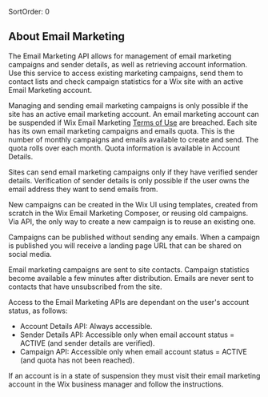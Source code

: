 SortOrder: 0
## About Email Marketing

The Email Marketing API allows for management of email marketing campaigns and sender details, as well as retrieving account information. 
Use this service to access existing marketing campaigns, send them to contact lists and check campaign statistics for a Wix site with an active Email Marketing account.

Managing and sending email marketing campaigns is only possible
if the site has an active email marketing account. An email marketing account can be suspended 
if Wix Email Marketing [Terms of Use](https://support.wix.com/en/article/wix-email-marketing-terms-of-use) are breached. 
Each site has its own email marketing campaigns and emails quota. This is the number of monthly campaigns and emails available to create and send.
The quota rolls over each month. Quota information is available in Account Details. 

Sites can send email marketing campaigns only if they have verified sender details. 
Verification of sender details is only possible if the user owns the email address they want to send emails from.

New campaigns can be created in the Wix UI using templates, created from scratch in the Wix Email Marketing Composer, or reusing old campaigns. Via API, the only way to create a new campaign is to reuse an existing one.

Campaigns can be published without sending any emails. 
When a campaign is published you will receive a landing page URL that can be shared on social media.

Email marketing campaigns are sent to site contacts. 
Campaign statistics become available a few minutes after distribution.
Emails are never sent to contacts that have unsubscribed from the site.  

Access to the Email Marketing APIs are dependant on the user's account status, as follows:
- Account Details API: Always accessible.
- Sender Details API: Accessible only when email account status = ACTIVE (and sender details are verified).
- Campaign API: Accessible only when email account status = ACTIVE (and quota has not been reached).  

If an account is in a state of suspension they must visit their email marketing account in the Wix business manager and follow the instructions.
